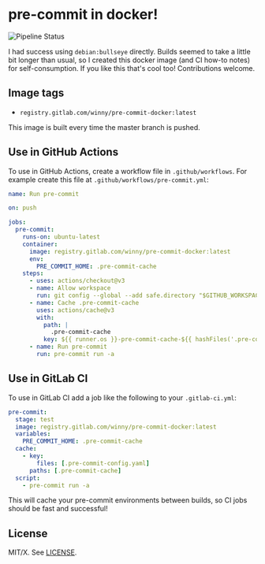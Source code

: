 # pre-commit in docker!

![Pipeline Status](https://gitlab.com/winny/pre-commit-docker/badges/master/pipeline.svg)

I had success using `debian:bullseye` directly.  Builds seemed to take a little
bit longer than usual, so I created this docker image (and CI how-to notes) for
self-consumption.  If you like this that's cool too!  Contributions welcome.

## Image tags

- `registry.gitlab.com/winny/pre-commit-docker:latest`

This image is built every time the master branch is pushed.

## Use in GitHub Actions

To use in GitHub Actions, create a workflow file in `.github/workflows`.  For
example create this file at `.github/workflows/pre-commit.yml`:

```yaml
name: Run pre-commit

on: push

jobs:
  pre-commit:
    runs-on: ubuntu-latest
    container:
      image: registry.gitlab.com/winny/pre-commit-docker:latest
      env:
        PRE_COMMIT_HOME: .pre-commit-cache
    steps:
      - uses: actions/checkout@v3
      - name: Allow workspace
        run: git config --global --add safe.directory "$GITHUB_WORKSPACE"
      - name: Cache .pre-commit-cache
        uses: actions/cache@v3
        with:
          path: |
            .pre-commit-cache
          key: ${{ runner.os }}-pre-commit-cache-${{ hashFiles('.pre-commit-config.yaml') }}
      - name: Run pre-commit
        run: pre-commit run -a
```

## Use in GitLab CI

To use in GitLab CI add a job like the following to your `.gitlab-ci.yml`:

```yaml
pre-commit:
  stage: test
  image: registry.gitlab.com/winny/pre-commit-docker:latest
  variables:
    PRE_COMMIT_HOME: .pre-commit-cache
  cache:
    - key:
        files: [.pre-commit-config.yaml]
      paths: [.pre-commit-cache]
  script:
    - pre-commit run -a
```

This will cache your pre-commit environments between builds, so CI jobs should
be fast and successful!

## License

MIT/X.  See [LICENSE](LICENSE).
